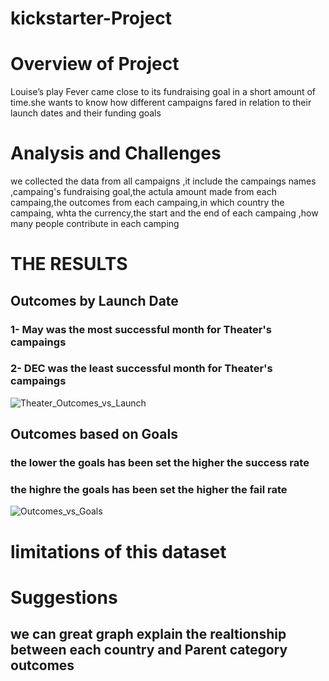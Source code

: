 # kickstarter-Project
# Overview of Project
Louise’s play Fever came close to its fundraising goal in a short amount of time.she wants to know how different campaigns fared in relation to their launch dates and their funding goals
# Analysis and Challenges
we collected the data from all campaigns ,it include the campaings names ,campaing's fundraising goal,the actula amount made from each campaing,the outcomes from each campaing,in which country the campaing, whta the currency,the start and the end of each campaing ,how many people contribute in each camping
# THE RESULTS
## Outcomes by Launch Date
### 1- May was the most successful month for Theater's campaings
### 2-  DEC was the least successful month for Theater's campaings
![Theater_Outcomes_vs_Launch](https://user-images.githubusercontent.com/90945875/134061277-efda34a6-f2aa-4a93-a9c0-6e2f3ec67fd3.png)
## Outcomes based on Goals
### the lower the goals has been set the higher the success rate
### the highre the goals has been set the higher the fail rate
![Outcomes_vs_Goals](https://user-images.githubusercontent.com/90945875/134063314-9ceab0d3-7a61-4d9b-b665-5ff092b4ef28.png)
# limitations of this dataset
# Suggestions 
## we can great graph explain the realtionship between each country and Parent category outcomes
